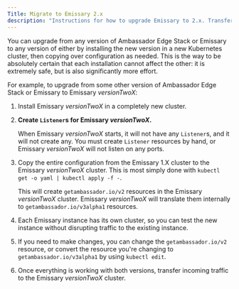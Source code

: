```yaml
---
Title: Migrate to Emissary 2.x
description: "Instructions for how to upgrade Emissary to 2.x. Transfer your current configuration of Ambassador Edge Stack or Emissary to 2.x."
---
```


You can upgrade from any version of Ambassador Edge Stack or Emissary to
any version of either by installing the new version in a new Kubernetes cluster,
then copying over configuration as needed. This is the way to be absolutely
certain that each installation cannot affect the other: it is extremely safe,
but is also significantly more effort.

For example, to upgrade from some other version of Ambassador Edge Stack or
Emissary to Emissary $versionTwoX$:

1. Install Emissary $versionTwoX$ in a completely new cluster.

2. **Create `Listener`s for Emissary $versionTwoX$.**

   When Emissary $versionTwoX$ starts, it will not have any `Listener`s, and it will not
   create any. You must create `Listener` resources by hand, or Emissary $versionTwoX$
   will not listen on any ports.

3. Copy the entire configuration from the Emissary 1.X cluster to the Emissary
   $versionTwoX$ cluster. This is most simply done with `kubectl get -o yaml | kubectl apply -f -`.

   This will create `getambassador.io/v2` resources in the Emissary $versionTwoX$ cluster.
   Emissary $versionTwoX$ will translate them internally to `getambassador.io/v3alpha1`
   resources.

4. Each Emissary instance has its own cluster, so you can test the new
   instance without disrupting traffic to the existing instance.

5. If you need to make changes, you can change the `getambassador.io/v2` resource, or convert the
   resource you're changing to `getambassador.io/v3alpha1` by using `kubectl edit`.

6. Once everything is working with both versions, transfer incoming traffic to the Emissary
   $versionTwoX$ cluster.
